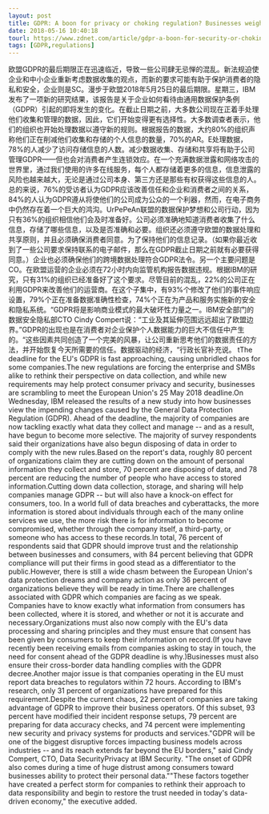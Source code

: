 ```yaml
---
layout: post
title: GDPR: A boon for privacy or choking regulation? Businesses weigh in
date: 2018-05-16 10:40:18
tourl: https://www.zdnet.com/article/gdpr-a-boon-for-security-or-choking-regulation-businesses-weigh-in/
tags: [GDPR,regulations]
---
```

欧盟GDPR的最后期限正在迅速临近，导致一些公司肆无忌惮的混乱。新法规迫使企业和中小企业重新考虑数据收集的观点，而新的要求可能有助于保护消费者的隐私和安全，企业则是SC。漫步于欧盟2018年5月25日的最后期限。星期三，IBM发布了一项新的研究结果，该报告是关于企业如何看待由通用数据保护条例（GDPR）引起的即将发生的变化。在截止日期之前，大多数公司现在正着手处理他们收集和管理的数据，因此，它们开始变得更有选择性。大多数调查者表示，他们的组织也开始处理数据以遵守新的规则。根据报告的数据，大约80%的组织声称他们正在削减他们收集和存储的个人信息的数量，70%的AR。E处理数据，78%的人减少了访问存储信息的人数。减少数据收集、存储和共享将有助于公司管理GDPR——但也会对消费者产生连锁效应。在一个充满数据泄露和网络攻击的世界里，通过我们使用的许多在线服务，每个人都存储着更多的信息，信息泄露的风险也越来越大，无论是通过公司本身、第三方还是那些有权获得这些信息的人。总的来说，76%的受访者认为GDPR应该改善信任和企业和消费者之间的关系，84%的人认为GDPR遵从将使他们的公司成为公众的一个利器，然而，在电子商务中仍然存在着一个巨大的鸿沟。UrPePeAn联盟的数据保护梦想和公司行动，因为只有36%的组织相信他们会及时准备好。公司必须准确地知道消费者收集了什么信息，存储了哪些信息，以及是否准确和必要。组织还必须遵守欧盟的数据处理和共享原则，并且必须确保消费者同意。为了保持他们的信息记录。（如果你最近收到了一些公司要求保持联系的电子邮件，那么在GDPR截止日期之前就有必要获得同意。）企业也必须确保他们的跨境数据处理符合GDPR法令。另一个主要问题是CO。在欧盟运营的企业必须在72小时内向监管机构报告数据违规。根据IBM的研究，只有31%的组织已经准备好了这个要求。尽管目前的混乱，22%的公司正在利用GDPR来改善他们的运营商。在这个子集中，有93%个修改了他们的事件响应设置，79%个正在准备数据准确性检查，74%个正在为产品和服务实施新的安全和隐私系统。“GDPR将是影响商业模式的最大破坏性力量之一。IBM安全部门的数据安全隐私部CTO Cindy Compert说：“工业及其延伸范围远远超出了欧盟边界。”GDPR的出现也是在消费者对企业保护个人数据能力的巨大不信任中产生的。“这些因素共同创造了一个完美的风暴，让公司重新思考他们的数据责任的方法，并开始恢复今天所需要的信任。数据驱动的经济，“行政长官补充说。
tThe deadline for the EU's GDPR is fast approaching, causing unbridled chaos for some companies.The new regulations are forcing the enterprise and SMBs alike to rethink their perspective on data collection, and while new requirements may help protect consumer privacy and security, businesses are scrambling to meet the European Union's 25 May 2018 deadline.On Wednesday, IBM released the results of a new study into how businesses view the impending changes caused by the General Data Protection Regulation (GDPR). Ahead of the deadline, the majority of companies are now tackling exactly what data they collect and manage -- and as a result, have begun to become more selective. The majority of survey respondents said their organizations have also begun disposing of data in order to comply with the new rules.Based on the report's data, roughly 80 percent of organizations claim they are cutting down on the amount of personal information they collect and store, 70 percent are disposing of data, and 78 percent are reducing the number of people who have access to stored information.Cutting down data collection, storage, and sharing will help companies manage GDPR -- but will also have a knock-on effect for consumers, too. In a world full of data breaches and cyberattacks, the more information is stored about individuals through each of the many online services we use, the more risk there is for information to become compromised, whether through the company itself, a third-party, or someone who has access to these records.In total, 76 percent of respondents said that GDPR should improve trust and the relationship between businesses and consumers, with 84 percent believing that GDPR compliance will put their firms in good stead as a differentiator to the public.However, there is still a wide chasm between the European Union's data protection dreams and company action as only 36 percent of organizations believe they will be ready in time.There are challenges associated with GDPR which companies are facing as we speak. Companies have to know exactly what information from consumers has been collected, where it is stored, and whether or not it is accurate and necessary.Organizations must also now comply with the EU's data processing and sharing principles and they must ensure that consent has been given by consumers to keep their information on record.(If you have recently been receiving emails from companies asking to stay in touch, the need for consent ahead of the GDPR deadline is why.)Businesses must also ensure their cross-border data handling complies with the GDPR decree.Another major issue is that companies operating in the EU must report data breaches to regulators within 72 hours. According to IBM's research, only 31 percent of organizations have prepared for this requirement.Despite the current chaos, 22 percent of companies are taking advantage of GDPR to improve their business operators. Of this subset, 93 percent have modified their incident response setups, 79 percent are preparing for data accuracy checks, and 74 percent were implementing new security and privacy systems for products and services."GDPR will be one of the biggest disruptive forces impacting business models across industries -- and its reach extends far beyond the EU borders," said Cindy Compert, CTO, Data SecurityPrivacy at IBM Security. "The onset of GDPR also comes during a time of huge distrust among consumers toward businesses ability to protect their personal data.""These factors together have created a perfect storm for companies to rethink their approach to data responsibility and begin to restore the trust needed in today's data-driven economy," the executive added.